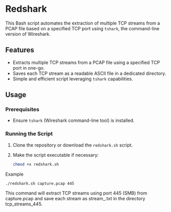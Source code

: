 # Redshark

This Bash script automates the extraction of multiple TCP streams from a PCAP file based on a specified TCP port using `tshark`, the command-line version of Wireshark.

## Features

- Extracts multiple TCP streams from a PCAP file using a specified TCP port in one-go.
- Saves each TCP stream as a readable ASCII file in a dedicated directory.
- Simple and efficient script leveraging `tshark` capabilities.

## Usage

### Prerequisites

- Ensure `tshark` (Wireshark command-line tool) is installed.

### Running the Script

1. Clone the repository or download the `redshark.sh` script.

2. Make the script executable if necessary:
   ```bash
   chmod +x redshark.sh

Example
```bash
./redshark.sh capture.pcap 445
```

This command will extract TCP streams using port 445 (SMB) from capture.pcap and save each stream as stream_<number>.txt in the directory tcp_streams_445.
